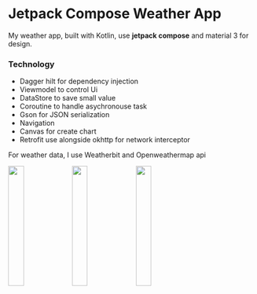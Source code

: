 # **Jetpack Compose Weather App**

My weather app, built with Kotlin, use **jetpack compose** and material 3 for design.


### Technology
- Dagger hilt for dependency injection
- Viewmodel to control Ui
- DataStore to save small value
- Coroutine to handle asychronouse task
- Gson for JSON serialization
- Navigation
- Canvas for create chart
- Retrofit use alongside okhttp for network interceptor

For weather data, I use Weatherbit and Openweathermap api

<img src="https://github.com/AlirezaNouri-77/Weather-App-Jetpack-Compose/assets/71293106/c51512fe-d55d-4c73-bd86-c468872b3d27" width=25% height=25%>
<img src="https://github.com/AlirezaNouri-77/Weather-App-Jetpack-Compose/assets/71293106/2831c0ac-2d46-4b55-8a89-c68779d1339d" width=25% height=25%>
<img src="https://github.com/AlirezaNouri-77/Weather-App-Jetpack-Compose/assets/71293106/7ae12325-b64a-4e64-bfbd-906a0a72335a" width=25% height=25%>
